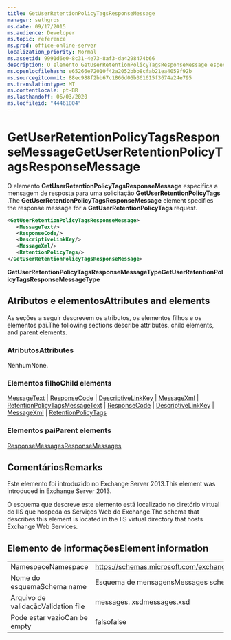 ```yaml
---
title: GetUserRetentionPolicyTagsResponseMessage
manager: sethgros
ms.date: 09/17/2015
ms.audience: Developer
ms.topic: reference
ms.prod: office-online-server
localization_priority: Normal
ms.assetid: 9991d6e0-8c31-4e73-8af3-da4298474b66
description: O elemento GetUserRetentionPolicyTagsResponseMessage especifica a mensagem de resposta para uma solicitação GetUserRetentionPolicyTags.
ms.openlocfilehash: e65266e72010f42a2052bbb8cfab21ea4059f92b
ms.sourcegitcommit: 88ec988f2bb67c1866d06b361615f3674a24e795
ms.translationtype: MT
ms.contentlocale: pt-BR
ms.lasthandoff: 06/03/2020
ms.locfileid: "44461804"
---
```

# <a name="getuserretentionpolicytagsresponsemessage"></a><span data-ttu-id="1ad60-103">GetUserRetentionPolicyTagsResponseMessage</span><span class="sxs-lookup"><span data-stu-id="1ad60-103">GetUserRetentionPolicyTagsResponseMessage</span></span>

<span data-ttu-id="1ad60-104">O elemento **GetUserRetentionPolicyTagsResponseMessage** especifica a mensagem de resposta para uma solicitação **GetUserRetentionPolicyTags** .</span><span class="sxs-lookup"><span data-stu-id="1ad60-104">The **GetUserRetentionPolicyTagsResponseMessage** element specifies the response message for a **GetUserRetentionPolicyTags** request.</span></span> 
  
```XML
<GetUserRetentionPolicyTagsResponseMessage>
   <MessageText/>
   <ResponseCode/>
   <DescriptiveLinkKey/>
   <MessageXml/>
   <RetentionPolicyTags/>
</GetUserRetentionPolicyTagsResponseMessage>
```

 <span data-ttu-id="1ad60-105">**GetUserRetentionPolicyTagsResponseMessageType**</span><span class="sxs-lookup"><span data-stu-id="1ad60-105">**GetUserRetentionPolicyTagsResponseMessageType**</span></span>
## <a name="attributes-and-elements"></a><span data-ttu-id="1ad60-106">Atributos e elementos</span><span class="sxs-lookup"><span data-stu-id="1ad60-106">Attributes and elements</span></span>

<span data-ttu-id="1ad60-107">As seções a seguir descrevem os atributos, os elementos filhos e os elementos pai.</span><span class="sxs-lookup"><span data-stu-id="1ad60-107">The following sections describe attributes, child elements, and parent elements.</span></span>
  
### <a name="attributes"></a><span data-ttu-id="1ad60-108">Atributos</span><span class="sxs-lookup"><span data-stu-id="1ad60-108">Attributes</span></span>

<span data-ttu-id="1ad60-109">Nenhum</span><span class="sxs-lookup"><span data-stu-id="1ad60-109">None.</span></span>
  
### <a name="child-elements"></a><span data-ttu-id="1ad60-110">Elementos filho</span><span class="sxs-lookup"><span data-stu-id="1ad60-110">Child elements</span></span>

<span data-ttu-id="1ad60-111">[MessageText](messagetext.md)  |  [ResponseCode](responsecode.md)  |  [DescriptiveLinkKey](descriptivelinkkey.md)  |  [MessageXml](messagexml.md)  |  [RetentionPolicyTags](retentionpolicytags.md)</span><span class="sxs-lookup"><span data-stu-id="1ad60-111">[MessageText](messagetext.md) | [ResponseCode](responsecode.md) | [DescriptiveLinkKey](descriptivelinkkey.md) | [MessageXml](messagexml.md) | [RetentionPolicyTags](retentionpolicytags.md)</span></span>
  
### <a name="parent-elements"></a><span data-ttu-id="1ad60-112">Elementos pai</span><span class="sxs-lookup"><span data-stu-id="1ad60-112">Parent elements</span></span>

[<span data-ttu-id="1ad60-113">ResponseMessages</span><span class="sxs-lookup"><span data-stu-id="1ad60-113">ResponseMessages</span></span>](responsemessages.md)
  
## <a name="remarks"></a><span data-ttu-id="1ad60-114">Comentários</span><span class="sxs-lookup"><span data-stu-id="1ad60-114">Remarks</span></span>

<span data-ttu-id="1ad60-115">Este elemento foi introduzido no Exchange Server 2013.</span><span class="sxs-lookup"><span data-stu-id="1ad60-115">This element was introduced in Exchange Server 2013.</span></span>
  
<span data-ttu-id="1ad60-116">O esquema que descreve este elemento está localizado no diretório virtual do IIS que hospeda os Serviços Web do Exchange.</span><span class="sxs-lookup"><span data-stu-id="1ad60-116">The schema that describes this element is located in the IIS virtual directory that hosts Exchange Web Services.</span></span>
  
## <a name="element-information"></a><span data-ttu-id="1ad60-117">Elemento de informações</span><span class="sxs-lookup"><span data-stu-id="1ad60-117">Element information</span></span>

|||
|:-----|:-----|
|<span data-ttu-id="1ad60-118">Namespace</span><span class="sxs-lookup"><span data-stu-id="1ad60-118">Namespace</span></span>  <br/> |https://schemas.microsoft.com/exchange/services/2006/messages  <br/> |
|<span data-ttu-id="1ad60-119">Nome do esquema</span><span class="sxs-lookup"><span data-stu-id="1ad60-119">Schema name</span></span>  <br/> |<span data-ttu-id="1ad60-120">Esquema de mensagens</span><span class="sxs-lookup"><span data-stu-id="1ad60-120">Messages schema</span></span>  <br/> |
|<span data-ttu-id="1ad60-121">Arquivo de validação</span><span class="sxs-lookup"><span data-stu-id="1ad60-121">Validation file</span></span>  <br/> |<span data-ttu-id="1ad60-122">messages. xsd</span><span class="sxs-lookup"><span data-stu-id="1ad60-122">messages.xsd</span></span>  <br/> |
|<span data-ttu-id="1ad60-123">Pode estar vazio</span><span class="sxs-lookup"><span data-stu-id="1ad60-123">Can be empty</span></span>  <br/> |<span data-ttu-id="1ad60-124">falso</span><span class="sxs-lookup"><span data-stu-id="1ad60-124">false</span></span>  <br/> |
   

